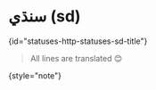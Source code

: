 # سنڌي (sd)
{id="statuses-http-statuses-sd-title"}



> All lines are translated 😊
>
{style="note"}

